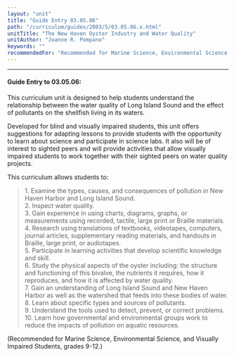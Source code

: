 ```yaml
---
layout: "unit"
title: "Guide Entry 03.05.06"
path: "/curriculum/guides/2003/5/03.05.06.x.html"
unitTitle: "The New Haven Oyster Industry and Water Quality"
unitAuthor: "Joanne R. Pompano"
keywords: ""
recommendedFor: "Recommended for Marine Science, Environmental Science, and Visually Impaired Students, grades 9-12."
---
```

<body>
<hr/>
<h4>
Guide Entry to 03.05.06:
</h4>
<p>
This curriculum unit is designed to help students understand the relationship between the water quality of Long Island Sound and the effect of pollutants on the shellfish living in its waters.
</p>
<p>
Developed for blind and visually impaired students, this unit offers suggestions for adapting lessons to provide students with the opportunity to learn about science and participate in science labs.  It also will be of interest to sighted peers and will provide activities that allow visually impaired students to work together with their sighted peers on water quality projects.
</p>
<p>
This curriculum allows students to:
</p>
<blockquote>
<dl>
<dt>
1. Examine the types, causes, and consequences of pollution in New Haven Harbor and Long Island Sound.
<dt>
2. Inspect water quality.
<dt>
3. Gain experience in using charts, diagrams, graphs, or measurements using recorded, tactile, large print or Braille materials.
<dt>
4. Research using translations of textbooks, videotapes, computers, journal articles, supplementary reading materials, and handouts in Braille, large print, or audiotapes.
<dt>
5. Participate in learning activities that develop scientific knowledge and skill.
<dt>
6. Study the physical aspects of the oyster including: the structure and functioning of this bivalve, the nutrients it requires, how it reproduces, and how it is affected by water quality.
<dt>
7. Gain an understanding of Long Island Sound and New Haven Harbor as well as the watershed that feeds into these bodies of water.
<dt>
8. Learn about specific types and sources of pollutants.
<dt>
9. Understand the tools used to detect, prevent, or correct problems.
<dt>
10. Learn how governmental and environmental groups work to reduce the impacts of pollution on aquatic resources.
</dt>
</dt>
</dt>
</dt>
</dt>
</dt>
</dt>
</dt>
</dt>
</dt>
</dl>
</blockquote>
<p>
(Recommended for Marine Science, Environmental Science, and Visually Impaired Students, grades 9-12.)
</p>
</body>